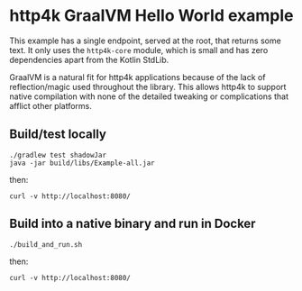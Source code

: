 # http4k GraalVM Hello World example
This example has a single endpoint, served at the root, that returns some text. It only uses the `http4k-core` module, which is small and has zero dependencies apart from the Kotlin StdLib.

GraalVM is a natural fit for http4k applications because of the lack of reflection/magic used throughout the library. This allows http4k to support native compilation with none of the detailed tweaking or complications that afflict other platforms.

## Build/test locally

```shell script
./gradlew test shadowJar
java -jar build/libs/Example-all.jar
```

then:
```shell script
curl -v http://localhost:8080/
```

## Build into a native binary and run in Docker

```shell script
./build_and_run.sh
```

then:
```shell script
curl -v http://localhost:8080/
```
